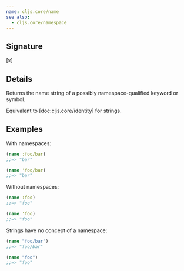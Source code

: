 ```yaml
---
name: cljs.core/name
see also:
  - cljs.core/namespace
---
```


## Signature
[x]


## Details

Returns the name string of a possibly namespace-qualified keyword or symbol.

Equivalent to [doc:cljs.core/identity] for strings.


## Examples

With namespaces:

```clj
(name :foo/bar)
;;=> "bar"

(name 'foo/bar)
;;=> "bar"
```

Without namespaces:

```clj
(name :foo)
;;=> "foo"

(name 'foo)
;;=> "foo"
```

Strings have no concept of a namespace:

```clj
(name "foo/bar")
;;=> "foo/bar"

(name "foo")
;;=> "foo"
```
